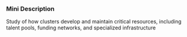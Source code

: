### Mini Description

Study of how clusters develop and maintain critical resources, including talent pools, funding networks, and specialized infrastructure
